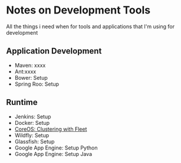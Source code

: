 # Notes on Development Tools
All the things i need when for tools and applications that I'm using for development

## Application Development
* Maven: xxxx
* Ant:xxxx
* Bower: Setup
* Spring Roo: Setup

## Runtime
* Jenkins: Setup
* Docker: Setup
* [CoreOS: Clustering with Fleet](https://coreos.com/using-coreos/clustering/)
* Wildfly: Setup
* Glassfish: Setup
* Google App Engine: Setup Python
* Google App Engine: Setup Java

